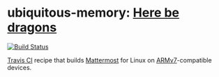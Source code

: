 # ubiquitous-memory: [Here be dragons][3]

[![Build Status](https://travis-ci.org/SmartHoneybee/ubiquitous-memory.svg?branch=master)](https://travis-ci.org/SmartHoneybee/ubiquitous-memory)

[Travis CI][0] recipe that builds [Mattermost][1] for Linux on [ARMv7][2]-compatible devices.


[0]: https://travis-ci.org/SmartHoneybee/ubiquitous-memory
[1]: https://mattermost.com/
[2]: https://github.com/golang/go/wiki/GoArm#supported-architectures
[3]: https://en.wikipedia.org/wiki/Here_be_dragons
